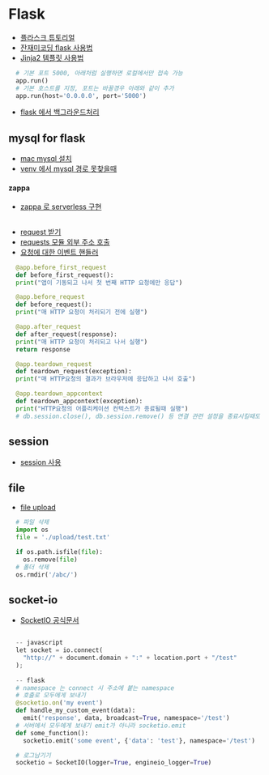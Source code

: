 # Flask

* [플라스크 튜토리얼](https://flask-docs-kr.readthedocs.io/ko/latest/)
* [잔재미코딩 flask 사용법](https://www.fun-coding.org/flask_basic-2.html)
* [Jinja2 템플릿 사용법](http://hleecaster.com/flask-jinja2/)
```python
  # 기본 포트 5000, 아래처럼 실행하면 로컬에서만 접속 가능
  app.run()
  # 기본 호스트를 지정, 포트는 바꿀경우 아래와 같이 추가
  app.run(host='0.0.0.0', port='5000')
```
* [flask 에서 백그라운드처리](https://blog.kshgroup.kr/background-jobs-with-flask/)
## mysql for flask
* [mac mysql 설치](https://stackoverflow.com/questions/15314791/django-error-vertualenv-environmenterror-mysql-config-not-found)
* [venv 에서 mysql 경로 못찾을때](https://stackoverflow.com/questions/15314791/django-error-vertualenv-environmenterror-mysql-config-not-found)

#### zappa
* [zappa 로 serverless 구현](https://tech.junhabaek.net/zappa%EC%99%80-github-action%EC%9D%84-%ED%99%9C%EC%9A%A9%ED%95%9C-%EC%84%9C%EB%B2%84%EB%A6%AC%EC%8A%A4-django-application-aws-%EB%B0%B0%ED%8F%AC-%ED%8A%B8%EB%9F%AC%EB%B8%94-%EC%8A%88%ED%8C%85-15604ed6bbcc)


## 
* [request 받기](https://stackoverrun.com/ko/q/11370200)
* [requests 모듈 외부 주소 호출](https://m.blog.naver.com/wideeyed/221586482884)
* [요청에 대한 이벤트 핸들러](https://blusky10.tistory.com/243)
```python
  @app.before_first_request
  def before_first_request():
  print("앱이 기동되고 나서 첫 번째 HTTP 요청에만 응답")

  @app.before_request
  def before_request():
  print("매 HTTP 요청이 처리되기 전에 실행")

  @app.after_request
  def after_request(response):
  print("매 HTTP 요청이 처리되고 나서 실행")
  return response

  @app.teardown_request
  def teardown_request(exception):
  print("매 HTTP요청의 결과가 브라우저에 응답하고 나서 호출")

  @app.teardown_appcontext
  def teardown_appcontext(exception):
  print("HTTP요청의 어플리케이션 컨텍스트가 종료될때 실행")
  # db.session.close(), db.session.remove() 등 연결 관련 설정을 종료시킬때도 활용
```

## session
* [session 사용](https://riptutorial.com/ko/flask/example/9236/%EB%B3%B4%EA%B8%B0-%EB%82%B4%EC%97%90%EC%84%9C-%EC%84%B8%EC%85%98-%EA%B0%9D%EC%B2%B4-%EC%82%AC%EC%9A%A9)

## file
* [file upload](https://velog.io/@kho5420/Flask-%ED%8C%8C%EC%9D%BC-%EC%97%85%EB%A1%9C%EB%93%9C-File-Upload%ED%95%98%EA%B8%B0)
```python
  # 파일 삭제
  import os
  file = './upload/test.txt'

  if os.path.isfile(file):
    os.remove(file)
  # 폴더 삭제
  os.rmdir('/abc/')
```


## socket-io
* [SocketIO 공식문서](https://flask-socketio.readthedocs.io/en/latest/getting_started.html)
```python

  -- javascript
  let socket = io.connect(
    "http://" + document.domain + ":" + location.port + "/test"
  );
  
  -- flask
  # namespace 는 connect 시 주소에 붙는 namespace 
  # 호출로 모두에게 보내기
  @socketio.on('my event')
  def handle_my_custom_event(data):
    emit('response', data, broadcast=True, namespace='/test')
  # 서버에서 모두에게 보내기 emit가 아니라 socketio.emit
  def some_function():
    socketio.emit('some event', {'data': 'test'}, namespace='/test')
```
```python
  # 로그남기기
  socketio = SocketIO(logger=True, engineio_logger=True)
```

